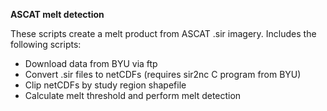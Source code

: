 **ASCAT melt detection**

These scripts create a melt product from ASCAT .sir imagery. Includes the following scripts:
- Download data from BYU via ftp
- Convert .sir files to netCDFs (requires sir2nc C program from BYU)
- Clip netCDFs by study region shapefile
- Calculate melt threshold and perform melt detection
